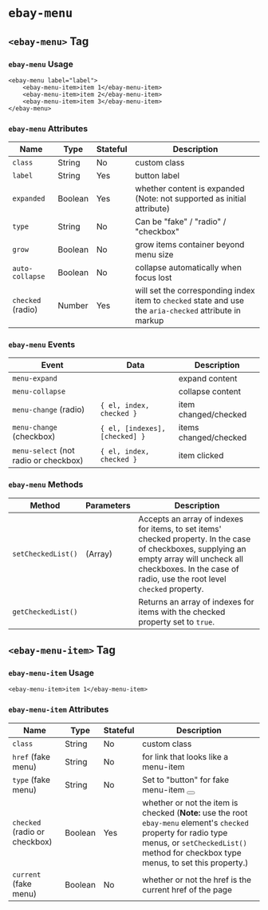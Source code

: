 # `ebay-menu`

## `<ebay-menu>` Tag

### `ebay-menu` Usage

```marko
<ebay-menu label="label">
    <ebay-menu-item>item 1</ebay-menu-item>
    <ebay-menu-item>item 2</ebay-menu-item>
    <ebay-menu-item>item 3</ebay-menu-item>
</ebay-menu>
```

### `ebay-menu` Attributes

Name | Type | Stateful | Description
--- | --- | --- | ---
`class` | String | No | custom class
`label` | String | Yes | button label
`expanded` | Boolean | Yes | whether content is expanded (Note: not supported as initial attribute)
`type` | String | No | Can be "fake" / "radio" / "checkbox"
`grow` | Boolean | No | grow items container beyond menu size
`auto-collapse` | Boolean | No | collapse automatically when focus lost
`checked` (radio) | Number | Yes | will set the corresponding index item to `checked` state and use the `aria-checked` attribute in markup

### `ebay-menu` Events

Event | Data | Description
--- | --- | ---
`menu-expand` |  | expand content
`menu-collapse` |  | collapse content
`menu-change` (radio) | `{ el, index, checked }` | item changed/checked
`menu-change` (checkbox) | `{ el, [indexes], [checked] }` | items changed/checked
`menu-select` (not radio or checkbox) | `{ el, index, checked }` | item clicked

### `ebay-menu` Methods

Method | Parameters | Description
--- | --- | ---
`setCheckedList()` | (Array) | Accepts an array of indexes for items, to set items' checked property. In the case of checkboxes, supplying an empty array will uncheck all checkboxes. In the case of radio, use the root level `checked` property.
`getCheckedList()` |  | Returns an array of indexes for items with the checked property set to `true`.

## `<ebay-menu-item>` Tag

### `ebay-menu-item` Usage

```marko
<ebay-menu-item>item 1</ebay-menu-item>
```

### `ebay-menu-item` Attributes

Name | Type | Stateful | Description
--- | --- | --- | ---
`class` | String | No | custom class
`href` (fake menu) | String | No | for link that looks like a menu-item
`type` (fake menu) | String | No | Set to "button" for fake menu-item <button>
`checked` (radio or checkbox) | Boolean | Yes | whether or not the item is checked (**Note:** use the root `ebay-menu` element's `checked` property for radio type menus, or `setCheckedList()` method for checkbox type menus, to set this property.)
`current` (fake menu) | Boolean | No | whether or not the href is the current href of the page
